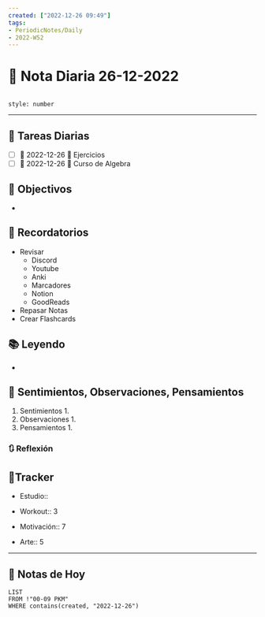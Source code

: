 ```yaml
---
created: ["2022-12-26 09:49"]
tags:
- PeriodicNotes/Daily
- 2022-W52
---
```


# 📅 Nota Diaria 26-12-2022
```toc

style: number

```

---
## 🔷 Tareas Diarias
- [ ] 📅 2022-12-26 🔼 Ejercicios
- [ ] 📅 2022-12-26 🔽 Curso de Algebra

## 🎯 Objectivos
- 
## 📕 Recordatorios
- Revisar
	- Discord
	- Youtube
	- Anki
	- Marcadores
	- Notion
	- GoodReads
- Repasar Notas
- Crear Flashcards

## 📚 Leyendo
- 
## 💬 Sentimientos, Observaciones, Pensamientos 
1. Sentimientos
	1. 
2. Observaciones
	1. 
3. Pensamientos
	1. 
### 🔃 Reflexión

## 🔷Tracker

- Estudio::

- Workout:: 3

- Motivación:: 7

- Arte:: 5
---

## 📅 Notas de Hoy
```dataview
LIST 
FROM !"00-09 PKM" 
WHERE contains(created, "2022-12-26")
```